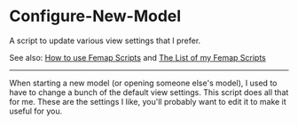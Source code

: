 # Configure-New-Model
A script to update various view settings that I prefer.

See also: [How to use Femap Scripts](https://github.com/aaronjasso/How_to_use_Femap_Scripts) and [The List of my Femap Scripts](https://github.com/aaronjasso/My-Femap-Scripts)

---

When starting a new model (or opening someone else's model), I used to have to change a bunch of the default view settings. This script does all that for me. These are the settings I like, you'll probably want to edit it to make it useful for you.

